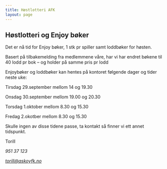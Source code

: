 ```yaml
---
title: Høstlotteri AFK
layout: page
---
```


## Høstlotteri og Enjoy bøker

Det er nå tid for Enjoy bøker, 1 stk pr spiller samt loddbøker for høsten.
 
Basert på tilbakemelding fra medlemmene våre, har vi har endret bøkene til 40 lodd pr bok – og holder på samme pris pr lodd
 
Enjoybøker og loddbøker kan hentes på kontoret følgende dager og tider neste uke:
 
Tirsdag 29.september mellom 14 og 19.30

Onsdag 30.september mellom 19.00 og 20.30

Torsdag 1.oktober mellom 8.30 og 15.30

Fredag 2.okotber mellom 8.30 og 15.30
 
Skulle ingen av disse tidene passe, ta kontakt så finner vi ett annet tidspunkt.
  
Torill 

*951 37 123*

*torill@askoyfk.no*

